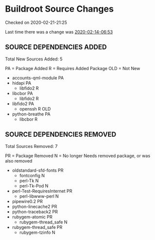 # Buildroot Source Changes
Checked on 2020-02-21-21:25

Last time there was a change was [2020-02-14-06:53](https://github.com/minimization/square1-results/blob/master/docs/archives/2020-02-14-06:53/data/buildroot-changes.md)
## SOURCE DEPENDENCIES ADDED
Total New Sources Added: 5

PA = Package Added  R = Requires Added Package  OLD = Not New
* accounts-qml-module PA
* hidapi PA
  * libfido2  R
* libcbor PA
  * libfido2  R
* libfido2 PA
  * openssh  R OLD
* python-breathe PA
  * libcbor  R
## SOURCE DEPENDENCIES REMOVED
Total Sources Removed: 7

PR = Package Removed  N = No longer Needs removed package, or was also removed
* oldstandard-sfd-fonts PR
  * fontconfig  N
  * perl-Tk  N
  * perl-Tk-Pod  N
* perl-Test-RequiresInternet PR
  * perl-libwww-perl  N
* pipewire0.2 PR
* python-linecache2 PR
* python-traceback2 PR
* rubygem-atomic PR
  * rubygem-thread_safe  N
* rubygem-thread_safe PR
  * rubygem-tzinfo  N
